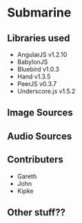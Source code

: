 # Submarine

## Libraries used

* AngularJS v1.2.10
* BabylonJS
* Bluebird v1.0.3
* Hand v1.3.5
* PeerJS v0.3.7
* Underscore.js v1.5.2

## Image Sources

## Audio Sources

## Contributers

* Gareth
* John
* Kipke

## Other stuff??

